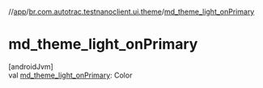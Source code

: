 //[app](../../index.md)/[br.com.autotrac.testnanoclient.ui.theme](index.md)/[md_theme_light_onPrimary](md_theme_light_on-primary.md)

# md_theme_light_onPrimary

[androidJvm]\
val [md_theme_light_onPrimary](md_theme_light_on-primary.md): Color
